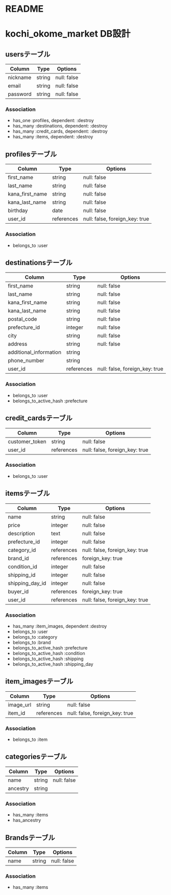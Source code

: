 # README

# kochi_okome_market DB設計
## usersテーブル
|Column|Type|Options|
|------|----|-------|
|nickname|string|null: false|
|email|string|null: false|index: true|
|password|string|null: false|
### Association
- has_one :profiles, dependent: :destroy
- has_many :destinations, dependent: :destroy
- has_many :credit_cards, dependent: :destroy
- has_many :items, dependent: :destroy
## profilesテーブル
|Column|Type|Options|
|------|----|-------|
|first_name|string|null: false|
|last_name|string|null: false|
|kana_first_name|string|null: false|
|kana_last_name|string|null: false|
|birthday|date|null: false|
|user_id|references|null: false, foreign_key: true|
### Association
- belongs_to :user
## destinationsテーブル
|Column|Type|Options|
|------|----|-------|
|first_name|string|null: false|
|last_name|string|null: false|
|kana_first_name|string|null: false|
|kana_last_name|string|null: false|
|postal_code|string|null: false|
|prefecture_id|integer|null: false|
|city|string|null: false|
|address|string|null: false|
|additional_information|string||
|phone_number|string||
|user_id|references|null: false, foreign_key: true|
### Association
- belongs_to :user
- belongs_to_active_hash :prefecture
## credit_cardsテーブル
|Column|Type|Options|
|------|----|-------|
|customer_token|string|null: false|
|user_id|references|null: false, foreign_key: true|
### Association
- belongs_to :user
## itemsテーブル
|Column|Type|Options|
|------|----|-------|
|name|string|null: false|
|price|integer|null: false|
|description|text|null: false|
|prefecture_id|integer|null: false|
|category_id|references|null: false, foreign_key: true|
|brand_id|references|foreign_key: true|
|condition_id|integer|null: false|
|shipping_id|integer|null: false|
|shipping_day_id|integer|null: false|
|buyer_id|references|foreign_key: true|
|user_id|references|null: false, foreign_key: true|
### Association
- has_many :item_images, dependent :destroy
- belongs_to :user
- belongs_to :category
- belongs_to :brand
- belongs_to_active_hash :prefecture
- belongs_to_active_hash :condition
- belongs_to_active_hash :shipping
- belongs_to_active_hash :shipping_day
## item_imagesテーブル
|Column|Type|Options|
|------|----|-------|
|image_url|string|null: false|
|item_id|references|null: false, foreign_key: true|
### Association
- belongs_to :item
## categoriesテーブル
|Column|Type|Options|
|------|----|-------|
|name|string|null: false|
|ancestry|string||
### Association
- has_many :items
- has_ancestry
## Brandsテーブル
|Column|Type|Options|
|------|----|-------|
|name|string|null: false|
### Association
- has_many :items
